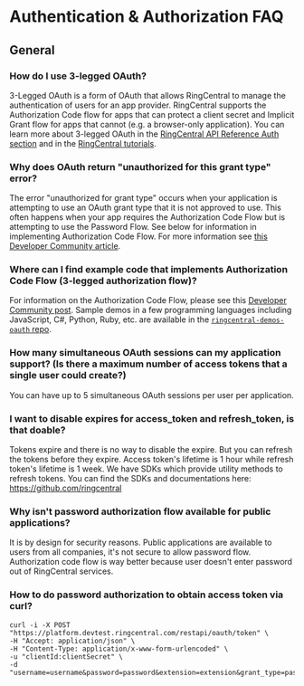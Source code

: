 # Authentication & Authorization FAQ

## General

### How do I use 3-legged OAuth?

3-Legged OAuth is a form of OAuth that allows RingCentral to manage the authentication of users for an app provider. RingCentral supports the Authorization Code flow for apps that can protect a client secret and Implicit Grant flow for apps that cannot (e.g. a browser-only application). You can learn more about 3-legged OAuth in the [RingCentral API Reference Auth section](https://developer.ringcentral.com/api-docs/latest/index.html#!#RefAuth.html) and in the [RingCentral tutorials](https://ringcentral.github.io/tutorials/).

### Why does OAuth return "unauthorized for this grant type" error?

The error "unauthorized for grant type" occurs when your application is attempting to use an OAuth grant type that it is not approved to use. This often happens when your app requires the Authorization Code Flow but is attempting to use the Password Flow. See below for information in implementing Authorization Code Flow. For more information see [this Developer Community article](https://devcommunity.ringcentral.com/ringcentraldev/topics/unauthorized-for-this-grant-type-error).

### Where can I find example code that implements Authorization Code Flow (3-legged authorization flow)?

For information on the Authorization Code Flow, please see this [Developer Community post](https://devcommunity.ringcentral.com/ringcentraldev/topics/using-oauth-2-0-authorization-code-grant-to-access-ringcentral-apis). Sample demos in a few programming languages including JavaScript, C#, Python, Ruby, etc. are available in the [`ringcentral-demos-oauth` repo](https://github.com/grokify/ringcentral-demos-oauth).

### How many simultaneous OAuth sessions can my application support? (Is there a maximum number of access tokens that a single user could create?)

You can have up to 5 simultaneous OAuth sessions per user per application.

### I want to disable expires for access_token and refresh_token, is that doable?

Tokens expire and there is no way to disable the expire. But you can refresh the tokens before they expire. Access token's lifetime is 1 hour while refresh token's lifetime is 1 week. We have SDKs which provide utility methods to refresh tokens. You can find the SDKs and documentations here:  https://github.com/ringcentral

### Why isn't password authorization flow available for public applications?

It is by design for security reasons. Public applications are available to users from all companies, it's not secure to allow password flow. Authorization code flow is way better because user doesn't enter password out of RingCentral services.

### How to do password authorization to obtain access token via curl?

```
curl -i -X POST "https://platform.devtest.ringcentral.com/restapi/oauth/token" \
-H "Accept: application/json" \
-H "Content-Type: application/x-www-form-urlencoded" \
-u "clientId:clientSecret" \
-d "username=username&password=password&extension=extension&grant_type=password"
```
